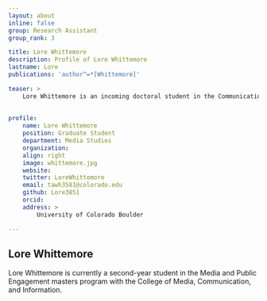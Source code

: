 ```yaml
---
layout: about
inline: false
group: Research Assistant
group_rank: 3

title: Lore Whittemore
description: Profile of Lore Whittemore 
lastname: Lore
publications: 'author^=*[Whittemore]'

teaser: >
    Lore Whittemore is an incoming doctoral student in the Communication Arts program at the Univeristy of Wisconsin-Madison.<br>
    
    
profile:
    name: Lore Whittemore
    position: Graduate Student
    department: Media Studies
    organization: 
    align: right
    image: whittemore.jpg
    website: 
    twitter: LoreWhittemore
    email: tawh3581@colorado.edu
    github: Lore3851 
    orcid: 
    address: >
        University of Colorado Boulder

---
```


## Lore Whittemore

Lore Whittemore is currently a second-year student in the Media and Public Engagement masters program with the College of Media, Communication, and Information.
